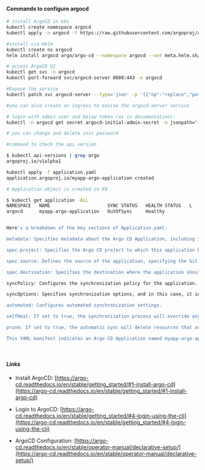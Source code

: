 #### Commands to configure argocd

```bash
# install ArgoCD in k8s
kubectl create namespace argocd
kubectl apply -n argocd -f https://raw.githubusercontent.com/argoproj/argo-cd/stable/manifests/install.yaml

#install via Helm
kubectl create ns argocd
helm install argocd argo/argo-cd --namespace argocd --set meta.helm.sh/release-name="argocd"

# access ArgoCD UI
kubectl get svc -n argocd
kubectl port-forward svc/argocd-server 8080:443 -n argocd

#Expose the service
kubectl patch svc argocd-server --type='json' -p '[{"op":"replace","path":"/spec/type","value":"LoadBalancer"}]'  -n argocd

#you can also create an ingress to exoise the argocd-server service

# login with admin user and below token (as in documentation):
kubectl -n argocd get secret argocd-initial-admin-secret -o jsonpath="{.data.password}" | base64 --decode && echo

# you can change and delete init password

#command to check the api version

$ kubectl api-versions | grep argo
argoproj.io/v1alpha1

kubectl apply -f application.yaml 
application.argoproj.io/myapp-argo-application created

# Application object is created in K8

$ kubectl get application -ALL
NAMESPACE   NAME                     SYNC STATUS   HEALTH STATUS   L
argocd      myapp-argo-application   OutOfSync     Healthy

```

```bash

Here's a breakdown of the key sections of Application.yaml:

metadata: Specifies metadata about the Argo CD Application, including its name (myapp-argo-application) and the namespace in which it resides (argocd).

spec.project: Specifies the Argo CD project to which this application belongs (default).

spec.source: Defines the source of the application, specifying the Git repository URL (https://github.com/gargap/argocd.git), target revision (HEAD), and the path within the repository (dev).

spec.destination: Specifies the destination where the application should be deployed. It includes the Kubernetes server URL (https://kubernetes.default.svc) and the target namespace (myapp). If the specified namespace doesn't exist, Argo CD will create it based on the syncPolicy.

syncPolicy: Configures the synchronization policy for the application.

syncOptions: Specifies synchronization options, and in this case, it includes CreateNamespace=true, indicating that Argo CD should create the namespace if it doesn't exist.

automated: Configures automated synchronization settings.

selfHeal: If set to true, the synchronization process will override any manual changes made to the cluster.

prune: If set to true, the automatic sync will delete resources that are not defined in the Git repository.

This YAML manifest indicates an Argo CD Application named myapp-argo-application that pulls Kubernetes manifests from a Git repository and deploys them to the specified namespace (myapp) in the Kubernetes cluster. The synchronization process is automated with options to self-heal and prune resources.


```
</br>

#### Links


* Install ArgoCD: [https://argo-cd.readthedocs.io/en/stable/getting_started/#1-install-argo-cd](https://argo-cd.readthedocs.io/en/stable/getting_started/#1-install-argo-cd)

* Login to ArgoCD: [https://argo-cd.readthedocs.io/en/stable/getting_started/#4-login-using-the-cli](https://argo-cd.readthedocs.io/en/stable/getting_started/#4-login-using-the-cli)

* ArgoCD Configuration: [https://argo-cd.readthedocs.io/en/stable/operator-manual/declarative-setup/](https://argo-cd.readthedocs.io/en/stable/operator-manual/declarative-setup/)